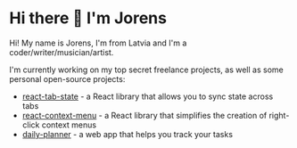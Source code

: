 # Hi there 👋 I'm Jorens

Hi! My name is Jorens, I'm from Latvia and I'm a coder/writer/musician/artist.

I'm currently working on my top secret freelance projects, as well as some personal open-source
projects:
 * [react-tab-state](https://github.com/Printy-Studios/react-tab-state) - a React library that allows you to sync state across tabs
 * [react-context-menu](https://github.com/Printy-Studios/react-context-menu) - a React library that simplifies the creation of right-click context menus
 * [daily-planner](https://github.com/Printy-Studios/daily-planner) - a web app that helps you track your tasks

<!--
**JorensM/JorensM** is a ✨ _special_ ✨ repository because its `README.md` (this file) appears on your GitHub profile.

Here are some ideas to get you started:

- 🔭 I’m currently working on ...
- 🌱 I’m currently learning ...
- 👯 I’m looking to collaborate on ...
- 🤔 I’m looking for help with ...
- 💬 Ask me about ...
- 📫 How to reach me: ...
- 😄 Pronouns: ...
- ⚡ Fun fact: ...
-->
